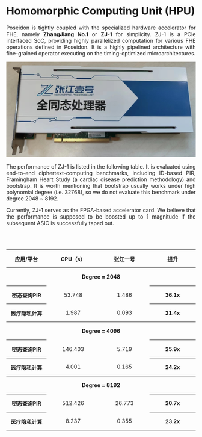 # Homomorphic Computing Unit (HPU)

<div style="text-align: justify">


Poseidon is tightly coupled with the specialized hardware accelerator for FHE, namely **ZhangJiang No.1** or **ZJ-1** for simplicity. ZJ-1 is a PCIe interfaced SoC, providing highly parallelized computation for various FHE operations defined in Poseidon. It is a highly pipelined architecture with fine-grained operator executing on the timing-optimized microarchitectures. 

![Alt text](ZJ1.png)

The performance of ZJ-1 is listed in the following table. It is evaluated using end-to-end ciphertext-computing benchmarks, including ID-based PIR, Framingham Heart Study (a cardiac disease prediction methodology) and bootstrap. It is worth mentioning that bootstrap usually works under high polynomial degree (i.e. 32768), so we do not evaluate this benchmark under degree 2048 ~ 8192.


Currently, ZJ-1 serves as the FPGA-based accelerator card. We believe that the performance is supposed to be boosted up to 1 magnitude if the subsequent ASIC is successfully taped out. 


 

<br/><br/>
 <tbody> 
<table>
  <tr style="width:1300px; text-align:center; vertical-align:middle;height:40px;">
    <th style="width:1300px; text-align:center; vertical-align:middle;height:40px;" >
    应用/平台 
    </th>
    <th style="width:1300px; text-align:center; vertical-align:middle;height:40px;">
    CPU（s） 
    </th>
    <th style="width:1300px; text-align:center; vertical-align:middle;height:40px;" >
    张江一号  
    </th>
    <th style="width:1300px; text-align:center; vertical-align:middle;height:40px;" >
    提升     
    </th>
  </tr>
  <tr>
<th  colspan="4" style="width:1300px; text-align:center; vertical-align:middle;height:40px;">
Degree = 2048
</th>
 </tr>
  <tr style="width:1300px; text-align:center; vertical-align:middle;height:40px;" >
    <th style="width:1300px; text-align:center; vertical-align:middle;height:40px;" >
    密态查询PIR
    </th >
    <td style="width:1300px; text-align:center; vertical-align:middle;height:40px;" >
      53.748
    </td>
    <td style="width:1300px; text-align:center; vertical-align:middle;height:40px;" >
      1.486
    </td>
    <th style="width:1300px; text-align:center; vertical-align:middle;height:40px;" >
      36.1x
    </th>
  </tr>
 <tr>
    <th style="width:1300px; text-align:center; vertical-align:middle;height:40px;" >
    医疗隐私计算
    </th>
    <td style="width:1300px; text-align:center; vertical-align:middle;height:40px;" >
      1.987
    </td>
    <td style="width:1300px; text-align:center; vertical-align:middle;height:40px;" >
      0.093
    </td>
    <th style="width:1300px; text-align:center; vertical-align:middle;height:40px;" >
      21.4x
    </th>
  </tr>

  <tr>
<th  colspan="4" style="width:1300px; text-align:center; vertical-align:middle;height:40px;">
Degree = 4096
</th>
 </tr>
  <tr style="width:1300px; text-align:center; vertical-align:middle;height:40px;" >
    <th style="width:1300px; text-align:center; vertical-align:middle;height:40px;" >
    密态查询PIR
    </th >
    <td style="width:1300px; text-align:center; vertical-align:middle;height:40px;" >
      146.403
    </td>
    <td style="width:1300px; text-align:center; vertical-align:middle;height:40px;" >
      5.719
    </td>
    <th style="width:1300px; text-align:center; vertical-align:middle;height:40px;" >
      25.9x
    </th>
  </tr>
 <tr>
    <th style="width:1300px; text-align:center; vertical-align:middle;height:40px;" >
    医疗隐私计算
    </th>
    <td style="width:1300px; text-align:center; vertical-align:middle;height:40px;" >
      4.001
    </td>
    <td style="width:1300px; text-align:center; vertical-align:middle;height:40px;" >
      0.165
    </td>
    <th style="width:1300px; text-align:center; vertical-align:middle;height:40px;" >
      24.2x
    </th>
  </tr>

  <tr>
<th  colspan="4" style="width:1300px; text-align:center; vertical-align:middle;height:40px;">
Degree = 8192
</th>
 </tr>
  <tr style="width:1300px; text-align:center; vertical-align:middle;height:40px;" >
    <th style="width:1300px; text-align:center; vertical-align:middle;height:40px;" >
    密态查询PIR
    </th >
    <td style="width:1300px; text-align:center; vertical-align:middle;height:40px;" >
      512.426
    </td>
    <td style="width:1300px; text-align:center; vertical-align:middle;height:40px;" >
      26.773
    </td>
    <th style="width:1300px; text-align:center; vertical-align:middle;height:40px;" >
      20.7x
    </th>
  </tr>
 <tr>
    <th style="width:1300px; text-align:center; vertical-align:middle;height:40px;" >
    医疗隐私计算
    </th>
    <td style="width:1300px; text-align:center; vertical-align:middle;height:40px;" >
      8.237
    </td>
    <td style="width:1300px; text-align:center; vertical-align:middle;height:40px;" >
      0.355
    </td>
    <th style="width:1300px; text-align:center; vertical-align:middle;height:40px;" >
      23.2x
    </th>
  </tr>



 </tbody> 
</table>


</div>
